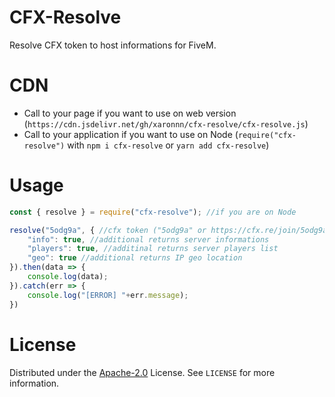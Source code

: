 # CFX-Resolve

Resolve CFX token to host informations for FiveM.

# CDN

-   Call to your page if you want to use on web version (`https://cdn.jsdelivr.net/gh/xaronnn/cfx-resolve/cfx-resolve.js`)
-   Call to your application if you want to use on Node (`require("cfx-resolve")` with `npm i cfx-resolve` or `yarn add cfx-resolve`)

# Usage

```javascript
const { resolve } = require("cfx-resolve"); //if you are on Node 

resolve("5odg9a", { //cfx token ("5odg9a" or https://cfx.re/join/5odg9a)
    "info": true, //additional returns server informations
    "players": true, //additinal returns server players list
    "geo": true //additional returns IP geo location
}).then(data => {
    console.log(data);
}).catch(err => {
    console.log("[ERROR] "+err.message);
})
```

# License

Distributed under the [Apache-2.0](https://github.com/xaronnn/cfx-resolve/blob/main/LICENSE) License. See `LICENSE` for more information.
